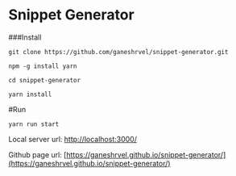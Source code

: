 # Snippet Generator

###Install
```shell
git clone https://github.com/ganeshrvel/snippet-generator.git

npm -g install yarn

cd snippet-generator

yarn install
```

#Run
```shell
yarn run start
```

Local server url: [http://localhost:3000/](http://localhost:3000/)

Github page url: [https://ganeshrvel.github.io/snippet-generator/](https://ganeshrvel.github.io/snippet-generator/)
